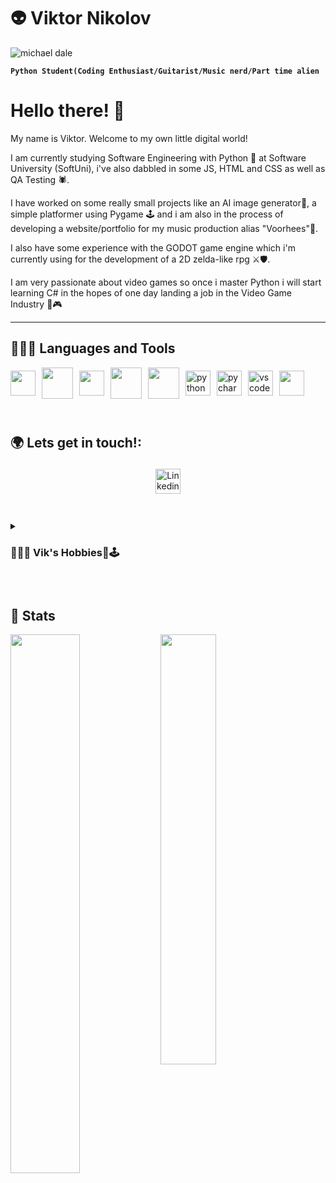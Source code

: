 # 👽 Viktor Nikolov 

![michael dale](https://github.com/vnnikolov30/vnnikolov30/assets/122814861/08b39f7e-f519-4ed5-9312-27342ed21f0a)

**` Python Student(Coding Enthusiast/Guitarist/Music nerd/Part time alien `**

# Hello there! 👋

My name is Viktor. Welcome to my own little digital world!

I am currently studying Software Engineering with Python 🐍 at Software University (SoftUni), i've also dabbled in some JS, HTML and CSS as well as QA Testing 🕷️.

I have worked on some really small projects like an AI image generator🎨, a simple platformer using Pygame 🕹️ and i am also in the process of developing a website/portfolio for my music production alias "Voorhees"🎵. 

I also have some experience with the GODOT game engine which i'm currently using for the development of a 2D zelda-like rpg ⚔️🛡️. 

I am very passionate about video games so once i master Python i will start learning C# in the hopes of one day landing a job in the Video Game Industry 👾🎮

---

## 👨🏽‍💻 Languages and Tools

<div style="display: flex; flex-wrap: wrap; gap: 10px; align-items: center;">
  
  <img src="https://cdn.jsdelivr.net/gh/devicons/devicon/icons/javascript/javascript-original.svg" height="40">
   <img src="https://cdn.jsdelivr.net/gh/devicons/devicon/icons/react/react-original.svg" height="50">
  <img src="https://cdn.jsdelivr.net/gh/devicons/devicon/icons/html5/html5-original.svg" height="40">
  <img src="https://cdn.jsdelivr.net/gh/devicons/devicon/icons/css3/css3-original-wordmark.svg" height="50">
  <img src="https://cdn.jsdelivr.net/gh/devicons/devicon/icons/postman/postman-original.svg" height="50">
  <img src="https://cdn.jsdelivr.net/gh/devicons/devicon/icons/python/python-original.svg" alt="python" height="40">
  <img src="https://github.com/yurijserrano/Github-Profile-Readme-Logos/blob/master/ides/pycharm.svg" alt="pycharm" height="40">
  <img src="https://cdn.jsdelivr.net/gh/devicons/devicon/icons/vscode/vscode-original.svg" alt="vscode" height="40">
  <img src="https://cdn.jsdelivr.net/gh/devicons/devicon/icons/postgresql/postgresql-original.svg" height="40">
</div>

<br>

#


## 🌍 Lets get in touch!:

<p align="center">
 <a href="https://www.linkedin.com/in/viktor-nikolov-677129245/" target="_blank" rel="noopener noreferrer"> <img src="https://github.com/gauravghongde/social-icons/blob/master/PNG/Color/LinkedIN.png" alt="Linkedin" height="40" style="vertical-align:top; margin:4px"></a>
</p>

#

<details>
 <summary><h3>👨🏽‍💻 Vik's Hobbies🎵🕹️ </h3></summary>
   🎵
   Apart from my passion for all things tech my first love was music.
   I am a self taught guitarist and music producer, i've fronted several bands and helped in the recording process for some local musicians in my teenage years. 
   I am currently making house music under my alias "Voorhees" in the hopes of some day landing a record deal.
   
   🕹️
   Video games have also been a big part of my life since I received my first PC at the tender age of 5. I've been hooked ever since! 
   My favourite genre is RPG. My top three series are:

   * Mass effect 
   * The Elder Scrolls
   * Dragon Age
   
   One honarable mention is World of Warcraft. I got hooked when TBC launched and it's been in my life ever since. 
   
   I've composed music for some small indie projects and i also did some level design as well. 

   Anyways, thats all the stuff i can think of, thank you for taking the time to read through all this !😃
  </details>
  <br>

   #

## 🧪 Stats

<img align="left" width="47%" src="https://github-readme-stats.vercel.app/api?username=vnnikolov30&show_icons=true&theme=ocean_dark"/>
<img align="left" width="42%" src="https://github-readme-stats.vercel.app/api/top-langs/?username=vnnikolov30&layout=compact"/>

<br>

   
